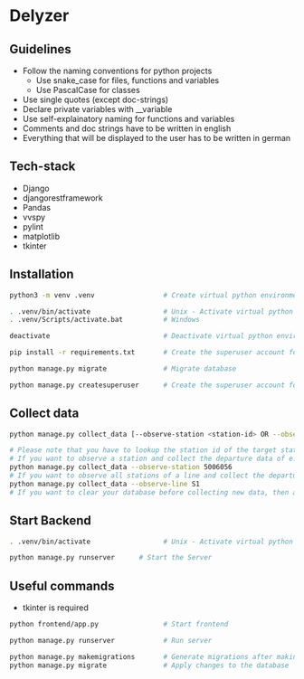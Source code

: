 # Delyzer

## Guidelines

- Follow the naming conventions for python projects
    - Use snake_case for files, functions and variables
    - Use PascalCase for classes
- Use single quotes (except doc-strings)
- Declare private variables with __variable
- Use self-explainatory naming for functions and variables
- Comments and doc strings have to be written in english
- Everything that will be displayed to the user has to be written in german

## Tech-stack

- Django
- djangorestframework
- Pandas
- vvspy
- pylint
- matplotlib
- tkinter

## Installation

```bash
python3 -m venv .venv                 # Create virtual python environment
```
```bash
. .venv/bin/activate                  # Unix - Activate virtual python environment
. .venv/Scripts/activate.bat          # Windows

deactivate                            # Deactivate virtual python environment
```
```bash
pip install -r requirements.txt       # Create the superuser account for /admin login
```
```bash
python manage.py migrate              # Migrate database
```
```bash
python manage.py createsuperuser      # Create the superuser account for /admin login
```

## Collect data

```bash
python manage.py collect_data [--observe-station <station-id> OR --observe-line <line-name>] [--clear True]

# Please note that you have to lookup the station id of the target station in the vvs_data.csv file for the following command (an automatic search feature could be implemented in the future)
# If you want to observe a station and collect the departure data of e.g. Stadtmitte, then use
python manage.py collect_data --observe-station 5006056
# If you want to observe all stations of a line and collect the departure data of e.g. S1, then use
python manage.py collect_data --observe-line S1
# If you want to clear your database before collecting new data, then add the argument --clear True to your command
```

## Start Backend
```bash
. .venv/bin/activate                  # Unix - Activate virtual python 
```
```bash
python manage.py runserver      # Start the Server
```


## Useful commands
- tkinter is required

```bash
python frontend/app.py                # Start frontend
```
```bash
python manage.py runserver            # Run server 
```
```bash
python manage.py makemigrations       # Generate migrations after making changes on models
python manage.py migrate              # Apply changes to the database
```

